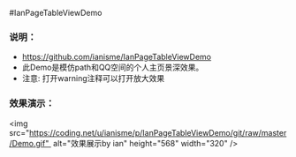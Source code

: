 #IanPageTableViewDemo

### 说明：
- https://github.com/ianisme/IanPageTableViewDemo
- 此Demo是模仿path和QQ空间的个人主页景深效果。
- 注意: 打开warning注释可以打开放大效果

### 效果演示：
<img src="https://coding.net/u/ianisme/p/IanPageTableViewDemo/git/raw/master/Demo.gif"  alt="效果展示by ian" height="568" width="320" />